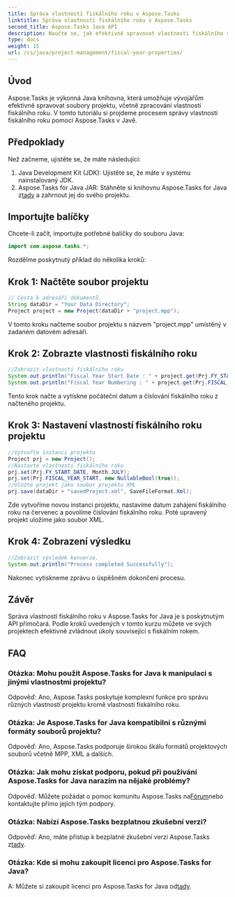 ```yaml
---
title: Správa vlastností fiskálního roku v Aspose.Tasks
linktitle: Správa vlastností fiskálního roku v Aspose.Tasks
second_title: Aspose.Tasks Java API
description: Naučte se, jak efektivně spravovat vlastnosti fiskálního roku pomocí Aspose.Tasks for Java. Průvodce krok za krokem s ukázkami.
type: docs
weight: 15
url: /cs/java/project-management/fiscal-year-properties/
---
```

## Úvod
Aspose.Tasks je výkonná Java knihovna, která umožňuje vývojářům efektivně spravovat soubory projektu, včetně zpracování vlastností fiskálního roku. V tomto tutoriálu si projdeme procesem správy vlastností fiskálního roku pomocí Aspose.Tasks v Javě.
## Předpoklady
Než začneme, ujistěte se, že máte následující:
1. Java Development Kit (JDK): Ujistěte se, že máte v systému nainstalovaný JDK.
2.  Aspose.Tasks for Java JAR: Stáhněte si knihovnu Aspose.Tasks for Java z[tady](https://releases.aspose.com/tasks/java/) a zahrnout jej do svého projektu.

## Importujte balíčky
Chcete-li začít, importujte potřebné balíčky do souboru Java:
```java
import com.aspose.tasks.*;
```

Rozdělme poskytnutý příklad do několika kroků:
## Krok 1: Načtěte soubor projektu
```java
// Cesta k adresáři dokumentů.
String dataDir = "Your Data Directory";
Project project = new Project(dataDir + "project.mpp");
```
V tomto kroku načteme soubor projektu s názvem "project.mpp" umístěný v zadaném datovém adresáři.
## Krok 2: Zobrazte vlastnosti fiskálního roku
```java
//Zobrazit vlastnosti fiskálního roku
System.out.println("Fiscal Year Start Date : " + project.get(Prj.FY_START_DATE));
System.out.println("Fiscal Year Numbering : " + project.get(Prj.FISCAL_YEAR_START));
```
Tento krok načte a vytiskne počáteční datum a číslování fiskálního roku z načteného projektu.
## Krok 3: Nastavení vlastností fiskálního roku projektu
```java
//Vytvořte instanci projektu
Project prj = new Project();
//Nastavte vlastnosti fiskálního roku
prj.set(Prj.FY_START_DATE, Month.JULY);
prj.set(Prj.FISCAL_YEAR_START, new NullableBool(true));
//Uložte projekt jako soubor projektu XML
prj.save(dataDir + "savedProject.xml", SaveFileFormat.Xml);
```
Zde vytvoříme novou instanci projektu, nastavíme datum zahájení fiskálního roku na červenec a povolíme číslování fiskálního roku. Poté upravený projekt uložíme jako soubor XML.
## Krok 4: Zobrazení výsledku
```java
//Zobrazit výsledek konverze.
System.out.println("Process completed Successfully");
```
Nakonec vytiskneme zprávu o úspěšném dokončení procesu.

## Závěr
Správa vlastností fiskálního roku v Aspose.Tasks for Java je s poskytnutým API přímočará. Podle kroků uvedených v tomto kurzu můžete ve svých projektech efektivně zvládnout úkoly související s fiskálním rokem.
## FAQ
### Otázka: Mohu použít Aspose.Tasks for Java k manipulaci s jinými vlastnostmi projektu?
Odpověď: Ano, Aspose.Tasks poskytuje komplexní funkce pro správu různých vlastností projektu kromě vlastností fiskálního roku.
### Otázka: Je Aspose.Tasks for Java kompatibilní s různými formáty souborů projektu?
Odpověď: Ano, Aspose.Tasks podporuje širokou škálu formátů projektových souborů včetně MPP, XML a dalších.
### Otázka: Jak mohu získat podporu, pokud při používání Aspose.Tasks for Java narazím na nějaké problémy?
 Odpověď: Můžete požádat o pomoc komunitu Aspose.Tasks na[Fórum](https://forum.aspose.com/c/tasks/15)nebo kontaktujte přímo jejich tým podpory.
### Otázka: Nabízí Aspose.Tasks bezplatnou zkušební verzi?
 Odpověď: Ano, máte přístup k bezplatné zkušební verzi Aspose.Tasks z[tady](https://releases.aspose.com/).
### Otázka: Kde si mohu zakoupit licenci pro Aspose.Tasks for Java?
 A: Můžete si zakoupit licenci pro Aspose.Tasks for Java od[tady](https://purchase.aspose.com/buy).